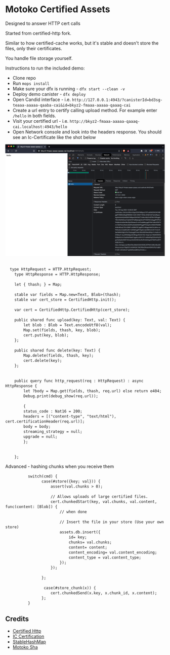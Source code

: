 # Motoko Certified Assets

Designed to answer HTTP cert calls

Started from certified-http fork.

Similar to how certified-cache works, but it's stable and doesn't store the files, only their certificates.

You handle file storage yourself.

Instructions to run the included demo:

- Clone repo
- Run `mops install`
- Make sure your dfx is running - `dfx start --clean -v`
- Deploy demo canister - `dfx deploy`
- Open Candid interface - i.e. `http://127.0.0.1:4943/?canisterId=bd3sg-teaaa-aaaaa-qaaba-cai&id=bkyz2-fmaaa-aaaaa-qaaaq-cai`
- Create a url entry to certify calling upload method. For example enter `/hello` in both fields.
- Visit your certified url - i.e. `http://bkyz2-fmaaa-aaaaa-qaaaq-cai.localhost:4943/hello`
- Open Network console and look into the headers response. You should see an Ic-Certificate like the shot below

![certified-http-shot](https://github.com/fermartz/motoko-certified-assets/blob/main/certified-http.png)

```mo

  type HttpRequest = HTTP.HttpRequest;
    type HttpResponse = HTTP.HttpResponse;

    let { thash; } = Map;

    stable var fields = Map.new<Text, Blob>(thash);
    stable var cert_store = CertifiedHttp.init();

    var cert = CertifiedHttp.CertifiedHttp(cert_store);

    public shared func upload(key: Text, val: Text) {
        let blob : Blob = Text.encodeUtf8(val);
        Map.set(fields, thash, key, blob);
        cert.put(key, blob);
    };

    public shared func delete(key: Text) {
        Map.delete(fields, thash, key);
        cert.delete(key);
    };


    public query func http_request(req : HttpRequest) : async HttpResponse {
        let ?body = Map.get(fields, thash, req.url) else return e404;
        Debug.print(debug_show(req.url));

        {
        status_code : Nat16 = 200;
        headers = [("content-type", "text/html"), cert.certificationHeader(req.url)];
        body = body;
        streaming_strategy = null;
        upgrade = null;
        };
    

    };

```

Advanced - hashing chunks when you receive them

```mo
          switch(cmd) {
                case(#store({key; val})) {
                    assert(val.chunks > 0);

                    // Allows uploads of large certified files.
                    cert.chunkedStart(key, val.chunks, val.content, func(content: [Blob]) {
                        // when done

                        // Insert the file in your store (Use your own store)
                        assets.db.insert({
                            id= key;
                            chunks= val.chunks;
                            content= content;
                            content_encoding= val.content_encoding;
                            content_type = val.content_type;
                        });
                    });

                };

                 case(#store_chunk(x)) {
                    cert.chunkedSend(x.key, x.chunk_id, x.content);
                };
          }
```

## Credits

- [Certified Http](https://github.com/infu/certified-http)
- [IC Certification](https://github.com/nomeata/ic-certification)
- [StableHashMap](https://github.com/canscale/StableHashMap#master)
- [Motoko Sha](https://github.com/enzoh/motoko-sha#master)